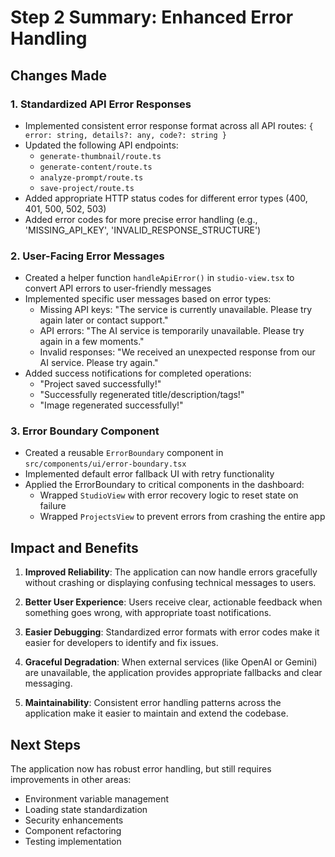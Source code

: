 # Step 2 Summary: Enhanced Error Handling

## Changes Made

### 1. Standardized API Error Responses
- Implemented consistent error response format across all API routes: `{ error: string, details?: any, code?: string }`
- Updated the following API endpoints:
  - `generate-thumbnail/route.ts`
  - `generate-content/route.ts`
  - `analyze-prompt/route.ts`
  - `save-project/route.ts`
- Added appropriate HTTP status codes for different error types (400, 401, 500, 502, 503)
- Added error codes for more precise error handling (e.g., 'MISSING_API_KEY', 'INVALID_RESPONSE_STRUCTURE')

### 2. User-Facing Error Messages
- Created a helper function `handleApiError()` in `studio-view.tsx` to convert API errors to user-friendly messages
- Implemented specific user messages based on error types:
  - Missing API keys: "The service is currently unavailable. Please try again later or contact support."
  - API errors: "The AI service is temporarily unavailable. Please try again in a few moments."
  - Invalid responses: "We received an unexpected response from our AI service. Please try again."
- Added success notifications for completed operations:
  - "Project saved successfully!"
  - "Successfully regenerated title/description/tags!"
  - "Image regenerated successfully!"

### 3. Error Boundary Component
- Created a reusable `ErrorBoundary` component in `src/components/ui/error-boundary.tsx`
- Implemented default error fallback UI with retry functionality
- Applied the ErrorBoundary to critical components in the dashboard:
  - Wrapped `StudioView` with error recovery logic to reset state on failure
  - Wrapped `ProjectsView` to prevent errors from crashing the entire app

## Impact and Benefits

1. **Improved Reliability**: The application can now handle errors gracefully without crashing or displaying confusing technical messages to users.

2. **Better User Experience**: Users receive clear, actionable feedback when something goes wrong, with appropriate toast notifications.

3. **Easier Debugging**: Standardized error formats with error codes make it easier for developers to identify and fix issues.

4. **Graceful Degradation**: When external services (like OpenAI or Gemini) are unavailable, the application provides appropriate fallbacks and clear messaging.

5. **Maintainability**: Consistent error handling patterns across the application make it easier to maintain and extend the codebase.

## Next Steps

The application now has robust error handling, but still requires improvements in other areas:
- Environment variable management
- Loading state standardization
- Security enhancements
- Component refactoring
- Testing implementation 